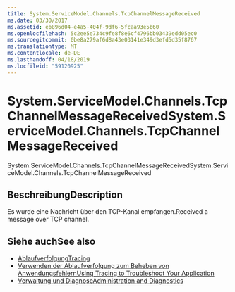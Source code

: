 ```yaml
---
title: System.ServiceModel.Channels.TcpChannelMessageReceived
ms.date: 03/30/2017
ms.assetid: eb896d04-e4a5-404f-9df6-5fcaa93e5b60
ms.openlocfilehash: 5c2ee5e734c9fe8f8e6cf4796bb03439edd05ec0
ms.sourcegitcommit: 0be8a279af6d8a43e03141e349d3efd5d35f8767
ms.translationtype: MT
ms.contentlocale: de-DE
ms.lasthandoff: 04/18/2019
ms.locfileid: "59120925"
---
```

# <a name="systemservicemodelchannelstcpchannelmessagereceived"></a><span data-ttu-id="48252-102">System.ServiceModel.Channels.TcpChannelMessageReceived</span><span class="sxs-lookup"><span data-stu-id="48252-102">System.ServiceModel.Channels.TcpChannelMessageReceived</span></span>
<span data-ttu-id="48252-103">System.ServiceModel.Channels.TcpChannelMessageReceived</span><span class="sxs-lookup"><span data-stu-id="48252-103">System.ServiceModel.Channels.TcpChannelMessageReceived</span></span>  
  
## <a name="description"></a><span data-ttu-id="48252-104">Beschreibung</span><span class="sxs-lookup"><span data-stu-id="48252-104">Description</span></span>  
 <span data-ttu-id="48252-105">Es wurde eine Nachricht über den TCP-Kanal empfangen.</span><span class="sxs-lookup"><span data-stu-id="48252-105">Received a message over TCP channel.</span></span>  
  
## <a name="see-also"></a><span data-ttu-id="48252-106">Siehe auch</span><span class="sxs-lookup"><span data-stu-id="48252-106">See also</span></span>

- [<span data-ttu-id="48252-107">Ablaufverfolgung</span><span class="sxs-lookup"><span data-stu-id="48252-107">Tracing</span></span>](../../../../../docs/framework/wcf/diagnostics/tracing/index.md)
- [<span data-ttu-id="48252-108">Verwenden der Ablaufverfolgung zum Beheben von Anwendungsfehlern</span><span class="sxs-lookup"><span data-stu-id="48252-108">Using Tracing to Troubleshoot Your Application</span></span>](../../../../../docs/framework/wcf/diagnostics/tracing/using-tracing-to-troubleshoot-your-application.md)
- [<span data-ttu-id="48252-109">Verwaltung und Diagnose</span><span class="sxs-lookup"><span data-stu-id="48252-109">Administration and Diagnostics</span></span>](../../../../../docs/framework/wcf/diagnostics/index.md)
